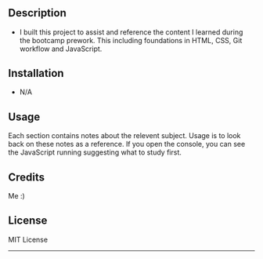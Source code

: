 # <Your-Project-Title>

## Description

- I built this project to assist and reference the content I learned during the bootcamp prework. This including foundations in HTML, CSS, Git workflow and JavaScript.

## Installation

- N/A

## Usage

Each section contains notes about the relevent subject. Usage is to look back on these notes as a reference. If you open the console, you can see the JavaScript running suggesting what to study first.

## Credits

Me :)

## License

MIT License

---